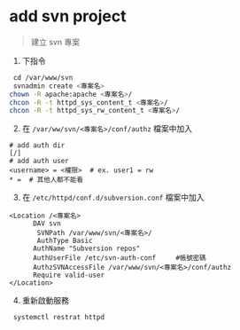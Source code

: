 # add svn project

> 建立 svn 專案

1. 下指令
  ```sh
  cd /var/www/svn
  svnadmin create <專案名>
  chown -R apache:apache <專案名>/
  chcon -R -t httpd_sys_content_t <專案名>/
  chcon -R -t httpd_sys_rw_content_t <專案名>/
  ```

2. 在 `/var/ww/svn/<專案名>/conf/authz` 檔案中加入
  ```
  # add auth dir
  [/]
  # add auth user
  <username> = <權限>  # ex. user1 = rw
  * =  # 其他人都不能看
  ```

3. 在 `/etc/httpd/conf.d/subversion.conf` 檔案中加入
  ```
  <Location /<專案名>
        DAV svn
        SVNPath /var/www/svn/<專案名>/
        AuthType Basic
        AuthName "Subversion repos"
        AuthUserFile /etc/svn-auth-conf		#帳號密碼
        AuthzSVNAccessFile /var/www/svn/<專案名>/conf/authz
        Require valid-user
  </Location>
  ```

4. 重新啟動服務
  ```sh
  systemctl restrat httpd
  ```
